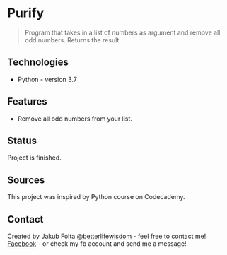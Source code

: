 # Purify
> Program that takes in a list of numbers as argument and remove all odd numbers. Returns the result. 

## Technologies
* Python - version 3.7

## Features
* Remove all odd numbers from your list.

## Status
Project is finished.

## Sources
This project was inspired by Python course on Codecademy.

## Contact
Created by Jakub Folta [@betterlifewisdom](https://www.betterlifewisdom.com/) - feel free to contact me!<br/>
[Facebook](https://www.facebook.com/jakub.folta.58) - or check my fb account and send me a message!
